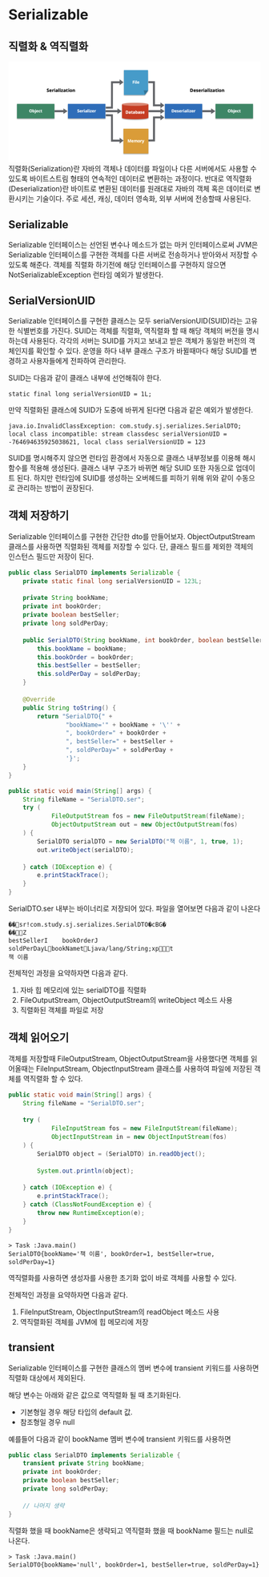 # Serializable

## 직렬화 & 역직렬화
![serialize](./img/serialize.png)
직렬화(Serialization)란 자바의 객체나 데이터를 파일이나 다른 서버에서도 사용할 수 있도록 바이트스트림 형태의 연속적인 데이터로 변환하는 과정이다. 반대로 역직렬화 (Deserialization)란 바이트로 변환된 데이터를 원래대로 자바의 객체 혹은 데이터로 변환시키는 기술이다. 주로 세션, 캐싱, 데이터 영속화, 외부 서버에 전송할때 사용된다.

## Serializable
Serializable 인터페이스는 선언된 변수나 메소드가 없는 마커 인터페이스로써 JVM은 Serializable 인터페이스를 구현한 객체를 다른 서버로 전송하거나 받아와서 저장할 수 있도록 해준다. 객체를 직렬화 하기전에 해당 인터페이스를 구현하지 않으면 NotSerializableException 런타임 예외가 발생한다.

## SerialVersionUID
Serializable 인터페이스를 구현한 클래스는 모두 serialVersionUID(SUID)라는 고유한 식별번호를 가진다. SUID는 객체를 직렬화, 역직렬화 할 때 해당 객체의 버전을 명시하는데 사용된다. 각각의 서버는 SUID를 가지고 보내고 받은 객체가 동일한 버전의 객체인지를 확인할 수 있다. 운영을 하다 내부 클래스 구조가 바뀔때마다 해당 SUID를 변경하고 사용자들에게 전파하여 관리한다.

SUID는 다음과 같이 클래스 내부에 선언해줘야 한다.
```
static final long serialVersionUID = 1L;
```

만약 직렬화된 클래스에 SUID가 도중에 바뀌게 된다면 다음과 같은 예외가 발생한다.
```
java.io.InvalidClassException: com.study.sj.serializes.SerialDTO; local class incompatible: stream classdesc serialVersionUID = -764694635925038621, local class serialVersionUID = 123
```

SUID를 명시해주지 않으면 런타임 환경에서 자동으로 클래스 내부정보를 이용해 해시 함수를 적용해 생성된다. 클래스 내부 구조가 바뀌면 해당 SUID 또한 자동으로 업데이트 된다. 하지만 런타임에 SUID를 생성하는 오버헤드를 피하기 위해 위와 같이 수동으로 관리하는 방법이 권장된다.

## 객체 저장하기
Serializable 인터페이스를 구현한 간단한 dto를 만들어보자. ObjectOutputStream 클래스를 사용하면 직렬화된 객체를 저장할 수 있다. 단, 클래스 필드를 제외한 객체의 인스턴스 필드만 저장이 된다.

```java
public class SerialDTO implements Serializable {
    private static final long serialVersionUID = 123L;

    private String bookName;
    private int bookOrder;
    private boolean bestSeller;
    private long soldPerDay;

    public SerialDTO(String bookName, int bookOrder, boolean bestSeller, long soldPerDay) {
        this.bookName = bookName;
        this.bookOrder = bookOrder;
        this.bestSeller = bestSeller;
        this.soldPerDay = soldPerDay;
    }

    @Override
    public String toString() {
        return "SerialDTO{" +
                "bookName='" + bookName + '\'' +
                ", bookOrder=" + bookOrder +
                ", bestSeller=" + bestSeller +
                ", soldPerDay=" + soldPerDay +
                '}';
    }
}
```

```java
public static void main(String[] args) {
    String fileName = "SerialDTO.ser";
    try (
            FileOutputStream fos = new FileOutputStream(fileName);
            ObjectOutputStream out = new ObjectOutputStream(fos)
    ) {
        SerialDTO serialDTO = new SerialDTO("책 이름", 1, true, 1);
        out.writeObject(serialDTO);

    } catch (IOException e) {
        e.printStackTrace();
    }
}
```

SerialDTO.ser 내부는 바이너리로 저장되어 있다. 파일을 열어보면 다음과 같이 나온다
```
�� sr !com.study.sj.serializes.SerialDTO�cBG�
�� Z 
bestSellerI 	bookOrderJ 
soldPerDayL bookNamet Ljava/lang/String;xp          t 
책 이름
```

전체적인 과정을 요약하자면 다음과 같다.
1. 자바 힙 메모리에 있는 serialDTO를 직렬화
2. FileOutputStream, ObjectOutputStream의 writeObject 메소드 사용
3. 직렬화된 객체를 파일로 저장

## 객체 읽어오기
객체를 저장할때 FileOutputStream, ObjectOutputStream을 사용했다면 객체를 읽어올때는 FileInputStream, ObjectInputStream 클래스를 사용하여 파일에 저장된 객체를 역직렬화 할 수 있다.

```java
public static void main(String[] args) {
    String fileName = "SerialDTO.ser";
    
    try (
            FileInputStream fos = new FileInputStream(fileName);
            ObjectInputStream in = new ObjectInputStream(fos)
    ) {
        SerialDTO object = (SerialDTO) in.readObject();

        System.out.println(object);

    } catch (IOException e) {
        e.printStackTrace();
    } catch (ClassNotFoundException e) {
        throw new RuntimeException(e);
    }
}
```

```실행 결과
> Task :Java.main()
SerialDTO{bookName='책 이름', bookOrder=1, bestSeller=true, soldPerDay=1}
```
역직렬화를 사용하면 생성자를 사용한 초기화 없이 바로 객체를 사용할 수 있다.

전체적인 과정을 요약하자면 다음과 같다.
1. FileInputStream, ObjectInputStream의 readObject 메소드 사용
2. 역직렬화된 객체를 JVM에 힙 메모리에 저장

## transient
Serializable 인터페이스를 구현한 클래스의 멤버 변수에 transient 키워드를 사용하면 직렬화 대상에서 제외된다.

해당 변수는 아래와 같은 값으로 역직렬화 될 때 초기화된다.
- 기본형일 경우 해당 타입의 default 값. 
- 참조형일 경우 null

예를들어 다음과 같이 bookName 멤버 변수에 transient 키워드를 사용하면
```java
public class SerialDTO implements Serializable {
    transient private String bookName;
    private int bookOrder;
    private boolean bestSeller;
    private long soldPerDay;

    // 나머지 생략
}
```

직렬화 했을 때 bookName은 생략되고 역직렬화 했을 때 bookName 필드는 null로 나온다.
```
> Task :Java.main()
SerialDTO{bookName='null', bookOrder=1, bestSeller=true, soldPerDay=1}
``` 